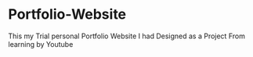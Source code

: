 # Portfolio-Website
This my Trial personal Portfolio Website I had Designed as a Project From learning by Youtube
